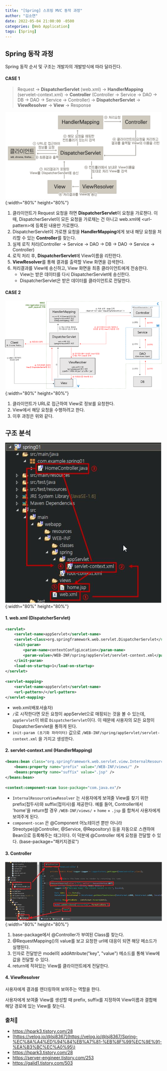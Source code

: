 ```yaml
---
title: "[Spring] 스프링 MVC 동작 과정"
author: "김소연"
date: 2022-05-04 21:00:00 -0500
categories: [Web Application]
tags: [Spring]
---
```




## Spring 동작 과정

Spring 동작 순서 및 구조는 개발자의 개발방식에 따라 달라진다.



#### CASE 1

> Request -> **DispatcherServlet** (web.xml) -> **HandlerMapping** (servelet-context.xml) -> **Controller** (Controller -> Service -> DAO -> DB -> DAO -> Service -> Controller) -> **DispatcherServlet** -> **ViewResolver** -> **View** -> Response



![springmvc](/assets/img/springmvc.png){:width="80%" height="80%"}

1. 클라이언트가 Request 요청을 하면 **DispatcherServlet**이 요청을 가로챈다.
   이때, DispatcherServlet이 모든 요청을 가로채는 건 아니고 web.xml에 \<url-pattern>에 등록된 내용만 가로챈다.
2. DispatcherServlet이 가로챈 요청을 **HandlerMapping**에게 보내 해당 요청을 처리할 수 있는 **Controller**를 찾는다.
3. 실제 로직 처리(Controller -> Service -> DAO -> DB -> DAO -> Service -> Controller)
4. 로직 처리 후, **DispatcherServlet**에 View이름을 리턴한다.
5. **ViewResolver**를 통해 결과를 출력할 View 화면을 검색한다.
6. 처리결과를 View에 송신하고, View 화면을 최종 클라이언트에게 전송한다.
   - View는 받은 데이터를 다시 DispatcherServlet에 송신한다.
   - DispatcherServlet은 받은 데이터를 클라이언트로 전달한다.



#### CASE 2

![springmvc2](/assets/img/springmvc2.png){:width="80%" height="80%"}

1. 클라이언트가 URL로 접근하여 View로 정보를 요청한다.
2. View에서 해당 요청을 수행하려고 한다.
3. 이후 과정은 위와 같다.



## 구조 분석

![springmvc3](/assets/img/springmvc3.JPG){:width="80%" height="80%"}

#### 1. web.xml (DispatcherServlet)

```xml
<servlet>
	<servlet-name>appServlet</servlet-name>
	<servlet-class>org.springframework.web.servlet.DispatcherServlet</servlet-class>
	<init-param>
		<param-name>contextConfigLocation</param-name>
		<param-value>/WEB-INF/spring/appServlet/servlet-context.xml</param-value>
	</init-param>
	<load-on-startup>1</load-on-startup>
</servlet>

<servlet-mapping>
	<servlet-name>appServlet</servlet-name>
	<url-pattern>/</url-pattern>
</servlet-mapping>
```

- web.xml(배포서술자)
- `/`로 시작한다면 모든 요청이 appServlet으로 매핑되는 것을 볼 수 있는데, `appServlet`이 바로 `DispatcherServlet`이다.
  이 때문에 사용자의 모든 요청이 DispatcherServlet을 통하게 된다.
- `init-param (초기화 파라미터)` 값으로 `/WEB-INF/spring/appServlet/servlet-context.xml` 을 가지고 생성한다.



#### 2. servlet-context.xml (HandlerMapping)

```xml
<beans:bean class="org.springframework.web.servlet.view.InternalResourceViewResolver">
    <beans:property name="prefix" value="/WEB-INF/views/" />
    <beans:property name="suffix" value=".jsp" />
</beans:bean>

<context:component-scan base-package="com.java.ex"/>
```

- `InternalResourceViewResolver` 는 사용자에게 보여줄 View를 찾기 위한 prefix(접두사)와 suffix(접미사)를 제공한다.
  예를 들어, Controller에서 'home'을 return할 경우 `/WEB-INF/views/` + `home` + `.jsp` 를 합쳐서 사용자에게 보여주게 된다.
- `component-scan` 은 @Component 어노테이션 뿐만 아니라 Streotype(@Controller, @Service, @Repository) 등을 자동으로 스캔하여 Bean으로 등록해주는 태그이다. 이 덕분에 @Controller 에게 요청을 전달할 수 있다.
  (base-package="패키지경로")



#### 3. Controller

![springmvc4](/assets/img/springmvc4.JPG){:width="80%" height="80%"}

1. base-package에서 @Controller가 부여된 Class를 찾는다.
2. @RequestMapping()의 value를 보고 요청한 url에 대응이 되면 해당 메소드가 실행된다.
3. 인자로 전달받은 model의 addAttribute("key", "value") 메소드를 통해 View에 값을 전달할 수 있다.
4. return에 적혀있는 View를 클라이언트에게 전달한다.



#### 4. ViewResolver

사용자에게 결과를 렌더링하여 보여주는 역할을 한다.

사용자에게 보여줄 View를 생성할 때 prefix, suffix를 지정하여 View이름과 결합해 해당 경로에 있는 View를 찾는다.



### 출처📎


- https://hpark3.tistory.com/28
- [https://velog.io/@lsj8367](https://velog.io/@lsj8367/Spring-%EC%8A%A4%ED%94%84%EB%A7%81-%EB%8F%99%EC%9E%91-%EA%B3%BC%EC%A0%95\)
- https://hpark3.tistory.com/28
- https://server-engineer.tistory.com/253
- https://galid1.tistory.com/503
